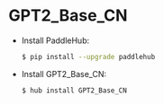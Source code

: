 # GPT2_Base_CN
* Install PaddleHub: 

    ```bash
    $ pip install --upgrade paddlehub
    ```

* Install GPT2_Base_CN: 

    ```bash
    $ hub install GPT2_Base_CN
    ```
